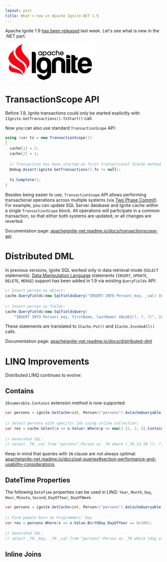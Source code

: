 ```yaml
---
layout: post
title: What's new in Apache Ignite.NET 1.9
---
```


Apache Ignite 1.9 [has been released](https://ignite.apache.org/news.html#apache-ignite-1.9-release) last week. Let's see what is new in the .NET part.

![ignite logo](../images/ignite_logo.png)

# TransactionScope API

Before 1.9, Ignite transactions could only be started explicitly with `IIgnite.GetTransactions().TxStart()` call.

Now you can also use standard `TransactionScope` API:

```cs
using (var ts = new TransactionScope())
{
  cache[1] = 2;
  cache[2] = 1;

  // Transaction has been started on first transactional ICache method call.
  Debug.Assert(ignite.GetTransactions().Tx != null);

  ts.Complete();
}
```

Besides being easier to use, `TransactionScope` API allows performing transactional operations across multiple systems (via [Two Phase Commit](https://en.wikipedia.org/wiki/Two-phase_commit_protocol)). For example, you can update SQL Server database and Ignite cache within a single `TransactionScope` block. All operations will participate in a common transaction, so that either both systems are updated, or all changes are reverted.

Documentation page: [apacheignite-net.readme.io/docs/transactionscope-api](https://apacheignite-net.readme.io/docs/transactionscope-api)

# Distributed DML

In previous versions, Ignite SQL worked only in data retrieval mode (`SELECT` statements). [Data Manipulation Language](https://en.wikipedia.org/wiki/Data_manipulation_language) statements (`INSERT`, `UPDATE`, `DELETE`, `MERGE`) support has been added in 1.9 via existing `QueryFields` API:

```cs
// Insert person as object:
cache.QueryFields(new SqlFieldsQuery("INSERT INTO Person(_key, _val) VALUES(?, ?)", 1L, new Person("John", "Smith")));

// Insert person as fields:
cache.QueryFields(new SqlFieldsQuery(
    "INSERT INTO Person(_key, firstName, lastName) VALUES(?, ?, ?)", 1L, "John", "Smith"));
```

These statements are translated to `ICache.Put()` and `ICache.InvokeAll()` calls.

Documentation page: [apacheignite-net.readme.io/docs/distributed-dml](https://apacheignite-net.readme.io/docs/distributed-dml)

# LINQ Improvements

Distributed LINQ continues to evolve:

## Contains

`IEnumerable.Contains` extension method is now supported:

```cs
var persons = ignite.GetCache<int, Person>("persons").AsCacheQueryable();

// Select persons with specific ids using inline collection:
var res = cache.Select(x => x.Value).Where(p => new[] {1, 2, 3}.Contains(p.Id));

// Generated SQL:
// select _T0._val from "persons".Person as _T0 where (_T0.Id IN (?, ?, ?))
```

Keep in mind that queries with `IN` clause are not always optimal: [apacheignite-net.readme.io/docs/sql-queries#section-performance-and-usability-considerations](https://apacheignite-net.readme.io/docs/sql-queries#section-performance-and-usability-considerations).

## DateTime Properties

The following `DateTime` properties can be used in LINQ: `Year`, `Month`, `Day`, `Hour`, `Minute`, `Second`, `DayOfYear`, `DayOfWeek`. 

```cs
var persons = ignite.GetCache<int, Person>("persons").AsCacheQueryable();

// Find people born on Programmers` Day
var res = persons.Where(x => x.Value.BirthDay.DayOfYear == 0x100);

// Generated SQL:
// select _T0._key, _T0._val from "persons".Person as _T0 where (day_of_year(_T0.BirthDay) = ?)

```

## Inline Joins
